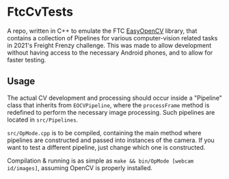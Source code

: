 # FtcCvTests

A repo, written in C++ to emulate the FTC [EasyOpenCV](https://github.com/OpenFTC/EasyOpenCV) library, that contains a collection of Pipelines for various computer-vision related tasks in 2021's Freight Frenzy challenge. This was made to allow development without having access to the necessary Android phones, and to allow for faster testing.


## Usage
The actual CV development and processing should occur inside a "Pipeline" class that inherits from `EOCVPipeline`, where the `processFrame` method is redefined to perform the necessary image processing. Such pipelines are located in `src/Pipelines`.

`src/OpMode.cpp` is to be compiled, containing the main method where pipelines are constructed and passed into instances of the camera. If you want to test a different pipeline, just change which one is constructed.

Compilation & running is as simple as `make && bin/OpMode [webcam id/images]`, assuming OpenCV is properly installed.